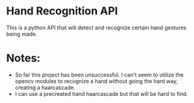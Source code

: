 # Hand Recognition API
This is a python API that will detect and recognize certain hand gestures being made. 
# Notes:
- So far this project has been unsuccessful. I can't seem to utilize the opencv modules to recognize a hand without going the hard way, creating a haarcascade.
- I can use a precreated hand haarcascade but that will be hard to find.